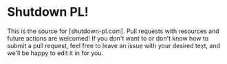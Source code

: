 # Shutdown PL!

This is the source for [shutdown-pl.com]. Pull requests with resources and future actions are welcomed! If you don't want to or don't know how to submit a pull request, feel free to leave an issue with your desired text, and we'll be happy to edit it in for you.
